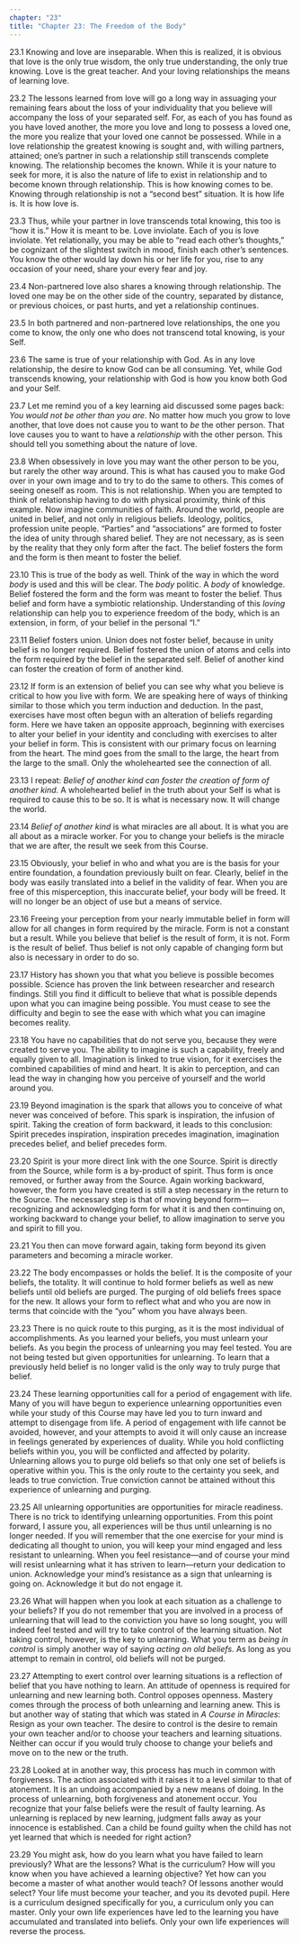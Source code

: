 ```yaml
---
chapter: "23"
title: "Chapter 23: The Freedom of the Body"
---
```


23.1 Knowing and love are inseparable. When this is realized, it is
obvious that love is the only true wisdom, the only true understanding,
the only true knowing. Love is the great teacher. And your loving
relationships the means of learning love. 

23.2 The lessons learned from love will go a long way in assuaging your
remaining fears about the loss of your individuality that you believe
will accompany the loss of your separated self. For, as each of you has
found as you have loved another, the more you love and long to possess a
loved one, the more you realize that your loved one cannot be possessed.
While in a love relationship the greatest knowing is sought and, with
willing partners, attained; one’s partner in such a relationship still
transcends complete knowing.  The relationship becomes the known. While
it is your nature to seek for more, it is also the nature of life to
exist in relationship and to become known through relationship. This is
how knowing comes to be.  Knowing through relationship is not a “second
best” situation. It is how life is. It is how love is. 

23.3 Thus, while your partner in love transcends total knowing, this too
is “how it is.” How it is meant to be. Love inviolate. Each of you is
love inviolate. Yet relationally, you may be able to “read each other’s
thoughts,” be cognizant of the slightest switch in mood, finish each
other’s sentences. You know the other would lay down his or her life for
you, rise to any occasion of your need, share your every fear and joy. 

23.4 Non-partnered love also shares a knowing through relationship. The
loved one may be on the other side of the country, separated by
distance, or previous choices, or past hurts, and yet a relationship
continues. 

23.5 In both partnered and non-partnered love relationships, the one you
come to know, the only one who does not transcend total knowing, is your
Self. 

23.6 The same is true of your relationship with God. As in any love
relationship, the desire to know God can be all consuming. Yet, while
God transcends knowing, your relationship with God is how you know both
God and your Self.

23.7 Let me remind you of a key learning aid discussed some pages back:
*You would not be other than you are*. No matter how much you grow to love
another, that love does not cause you to want to *be* the other person.
That love causes you to want to have a *relationship* with the other
person. This should tell you something about the nature of love.

23.8 When obsessively in love you may want the other person to be you,
but rarely the other way around. This is what has caused you to make God
over in your own image and to try to do the same to others. This comes
of seeing oneself as room. This is not relationship. When you are
tempted to think of relationship having to do with physical proximity,
think of this example. Now imagine communities of faith. Around the
world, people are united in belief, and not only in religious beliefs.
Ideology, politics, profession unite people. “Parties” and
“associations” are formed to foster the idea of unity through shared
belief. They are not necessary, as is seen by the reality that they only
form after the fact. The belief fosters the form and the form is then
meant to foster the belief. 

23.10 This is true of the body as well. Think of the way in which the
word *body* is used and this will be clear. The *body* politic. A *body* of
knowledge. Belief fostered the form and the form was meant to foster the
belief. Thus belief and form have a symbiotic relationship.
Understanding of this *loving* relationship can help you to experience
freedom of the body, which is an extension, in form, of your belief in
the personal “I.” 

23.11 Belief fosters union. Union does not foster belief, because in
unity belief is no longer required. Belief fostered the union of atoms
and cells into the form required by the belief in the separated self.
Belief of another kind can foster the creation of form of another kind. 

23.12 If form is an extension of belief you can see why what you believe
is critical to how you live with form.  We are speaking here of ways of
thinking similar to those which you term induction and deduction. In the
past, exercises have most often begun with an alteration of beliefs
regarding form. Here we have taken an opposite approach, beginning with
exercises to alter your belief in your identity and concluding with
exercises to alter your belief in form.  This is consistent with our
primary focus on learning from the heart.  The mind goes from the small
to the large, the heart from the large to the small. Only the
wholehearted see the connection of all. 

23.13 I repeat: *Belief of another kind can foster the creation of form
of another kind.* A wholehearted belief in the truth about your Self is
what is required to cause this to be so. It is what is necessary now. It
will change the world. 

23.14 *Belief of another kind* is what miracles are all about. It is what
you are all about as a miracle worker. For you to change your beliefs is
the miracle that we are after, the result we seek from this Course. 

23.15 Obviously, your belief in who and what you are is the basis for
your entire foundation, a foundation previously built on fear. Clearly,
belief in the body was easily translated into a belief in the validity
of fear. When you are free of this misperception, this inaccurate
belief, your body will be freed. It will no longer be an object of use
but a means of service. 

23.16 Freeing your perception from your nearly immutable belief in form
will allow for all changes in form required by the miracle. Form is not
a constant but a result. While you believe that belief is the result of
form, it is not. Form is the result of belief. Thus belief is not only
capable of changing form but also is necessary in order to do so. 

23.17 History has shown you that what you believe is possible becomes
possible. Science has proven the link between researcher and research
findings. Still you find it difficult to believe that what is possible
depends upon what you can imagine being possible. You must cease to see
the difficulty and begin to see the ease with which what you can imagine
becomes reality. 

23.18 You have no capabilities that do not serve you, because they were
created to serve you. The ability to imagine is such a capability,
freely and equally given to all. Imagination is linked to true vision,
for it exercises the combined capabilities of mind and heart. It is akin
to perception, and can lead the way in changing how you perceive of
yourself and the world around you. 

23.19 Beyond imagination is the spark that allows you to conceive of
what never was conceived of before. This spark is inspiration, the
infusion of spirit. Taking the creation of form backward, it leads to
this conclusion: Spirit precedes inspiration, inspiration precedes
imagination, imagination precedes belief, and belief precedes form. 

23.20 Spirit is your more direct link with the one Source. Spirit is
directly from the Source, while form is a by-product of spirit. Thus
form is once removed, or further away from the Source.  Again working
backward, however, the form you have created is still a step necessary
in the return to the Source. The necessary step is that of moving beyond
form—recognizing and acknowledging form for what it is and then
continuing on, working backward to change your belief, to allow
imagination to serve you and spirit to fill you. 

23.21 You then can move forward again, taking form beyond its given
parameters and becoming a miracle worker. 

23.22 The body encompasses or holds the belief. It is the composite of
your beliefs, the totality. It will continue to hold former beliefs as
well as new beliefs until old beliefs are purged. The purging of old
beliefs frees space for the new. It allows your form to reflect what and
who you are now in terms that coincide with the “you” whom you have
always been. 

23.23 There is no quick route to this purging, as it is the most
individual of accomplishments. As you learned your beliefs, you must
unlearn your beliefs. As you begin the process of unlearning you may
feel tested. You are not being tested but given opportunities for
unlearning. To learn that a previously held belief is no longer valid is
the only way to truly purge that belief. 

23.24 These learning opportunities call for a period of engagement with
life. Many of you will have begun to experience unlearning opportunities
even while your study of this Course may have led you to turn inward and
attempt to disengage from life. A period of engagement with life cannot
be avoided, however, and your attempts to avoid it will only cause an
increase in feelings generated by experiences of duality. While you hold
conflicting beliefs within you, you will be conflicted and affected by
polarity.  Unlearning allows you to purge old beliefs so that only one
set of beliefs is operative within you. This is the only route to the
certainty you seek, and leads to true conviction. True conviction cannot
be attained without this experience of unlearning and purging. 

23.25 All unlearning opportunities are opportunities for miracle
readiness. There is no trick to identifying unlearning opportunities.
From this point forward, I assure you, all experiences will be thus
until unlearning is no longer needed. If you will remember that the one
exercise for your mind is dedicating all thought to union, you will keep
your mind engaged and less resistant to unlearning. When you feel
resistance—and of course your mind will resist unlearning what it has
striven to learn—return your dedication to union. Acknowledge your
mind’s resistance as a sign that unlearning is going on. Acknowledge it
but do not engage it.

23.26 What will happen when you look at each situation as a challenge to
your beliefs? If you do not remember that you are involved in a process
of unlearning that will lead to the conviction you have so long sought,
you will indeed feel tested and will try to take control of the learning
situation. Not taking control, however, is the key to unlearning. What
you term as *being in control* is simply another way of saying *acting on
old beliefs*. As long as you attempt to remain in control, old beliefs
will not be purged. 

23.27 Attempting to exert control over learning situations is a
reflection of belief that you have nothing to learn. An attitude of
openness is required for unlearning and new learning both.  Control
opposes openness. Mastery comes through the process of both unlearning
and learning anew. This is but another way of stating that which was
stated in *A Course in Miracles*: Resign as your own teacher.  The desire
to control is the desire to remain your own teacher and/or to choose
your teachers and learning situations. Neither can occur if you would
truly choose to change your beliefs and move on to the new or the truth. 

23.28 Looked at in another way, this process has much in common with
forgiveness. The action associated with it raises it to a level similar
to that of atonement. It is an undoing accompanied by a new means of
doing. In the process of unlearning, both forgiveness and atonement
occur. You recognize that your false beliefs were the result of faulty
learning. As unlearning is replaced by new learning, judgment falls away
as your innocence is established. Can a child be found guilty when the
child has not yet learned that which is needed for right action? 

23.29 You might ask, how do you learn what you have failed to learn
previously? What are the lessons? What is the curriculum? How will you
know when you have achieved a learning objective? Yet how can you become
a master of what another would teach? Of lessons another would select?
Your life must become your teacher, and you its devoted pupil.  Here is
a curriculum designed specifically for you, a curriculum only you can
master. Only your own life experiences have led to the learning you have
accumulated and translated into beliefs. Only your own life experiences
will reverse the process.

